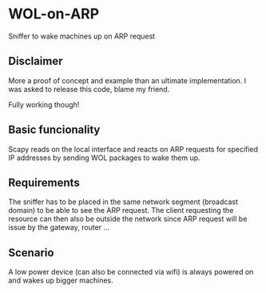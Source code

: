 # WOL-on-ARP

Sniffer to wake machines up on ARP request

## Disclaimer

More a proof of concept and example than an ultimate implementation.
I was asked to release this code, blame my friend.

Fully working though!

## Basic funcionality

Scapy reads on the local interface and reacts on ARP requests for specified IP addresses by sending WOL packages to wake them up.

## Requirements

The sniffer has to be placed in the same network segment (broadcast domain) to be able to see the ARP request.
The client requesting the resource can then also be outside the network since ARP request will be issue by the gateway, router ...

## Scenario

A low power device (can also be connected via wifi) is always powered on and wakes up bigger machines.
